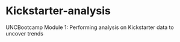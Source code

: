 # Kickstarter-analysis
UNCBootcamp Module 1: Performing analysis on Kickstarter data to uncover trends
